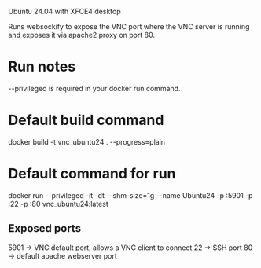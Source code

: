 Ubuntu 24.04 with XFCE4 desktop

Runs websockify to expose the VNC port where 
the VNC server is running and exposes it via 
apache2 proxy on port 80.

# Run notes

--privileged is required in your docker run command.

# Default build command

docker build -t vnc_ubuntu24 . --progress=plain

# Default command for run

docker run --privileged -it -dt --shm-size=1g --name Ubuntu24 -p <port>:5901 -p <port>:22 -p <port>:80 vnc_ubuntu24:latest

## Exposed ports
5901 -> VNC default port, allows a VNC client to connect
22 -> SSH port
80 -> default apache webserver port
